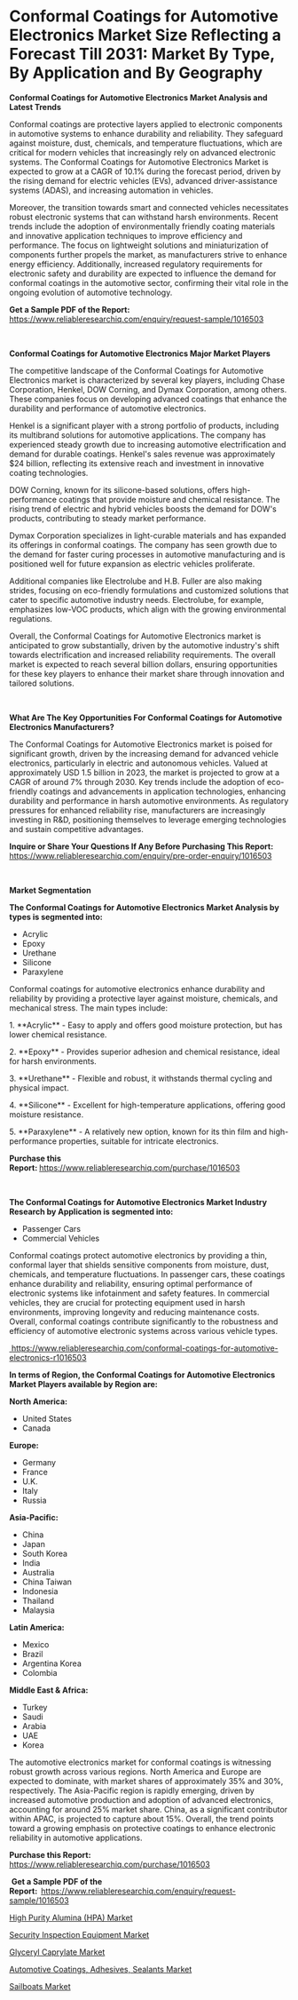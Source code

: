 <p><h1>Conformal Coatings for Automotive Electronics Market Size Reflecting a Forecast Till 2031: Market By Type, By Application and By Geography</h1></p><p><strong>Conformal Coatings for Automotive Electronics Market Analysis and Latest Trends</strong></p>
<p><p>Conformal coatings are protective layers applied to electronic components in automotive systems to enhance durability and reliability. They safeguard against moisture, dust, chemicals, and temperature fluctuations, which are critical for modern vehicles that increasingly rely on advanced electronic systems. The Conformal Coatings for Automotive Electronics Market is expected to grow at a CAGR of 10.1% during the forecast period, driven by the rising demand for electric vehicles (EVs), advanced driver-assistance systems (ADAS), and increasing automation in vehicles. </p><p>Moreover, the transition towards smart and connected vehicles necessitates robust electronic systems that can withstand harsh environments. Recent trends include the adoption of environmentally friendly coating materials and innovative application techniques to improve efficiency and performance. The focus on lightweight solutions and miniaturization of components further propels the market, as manufacturers strive to enhance energy efficiency. Additionally, increased regulatory requirements for electronic safety and durability are expected to influence the demand for conformal coatings in the automotive sector, confirming their vital role in the ongoing evolution of automotive technology.</p></p>
<p><strong>Get a Sample PDF of the Report:&nbsp;</strong> <a href="https://www.reliableresearchiq.com/enquiry/request-sample/1016503">https://www.reliableresearchiq.com/enquiry/request-sample/1016503</a></p>
<p>&nbsp;</p>
<p><strong>Conformal Coatings for Automotive Electronics Major Market Players</strong></p>
<p><p>The competitive landscape of the Conformal Coatings for Automotive Electronics market is characterized by several key players, including Chase Corporation, Henkel, DOW Corning, and Dymax Corporation, among others. These companies focus on developing advanced coatings that enhance the durability and performance of automotive electronics.</p><p>Henkel is a significant player with a strong portfolio of products, including its multibrand solutions for automotive applications. The company has experienced steady growth due to increasing automotive electrification and demand for durable coatings. Henkel's sales revenue was approximately $24 billion, reflecting its extensive reach and investment in innovative coating technologies.</p><p>DOW Corning, known for its silicone-based solutions, offers high-performance coatings that provide moisture and chemical resistance. The rising trend of electric and hybrid vehicles boosts the demand for DOW's products, contributing to steady market performance.</p><p>Dymax Corporation specializes in light-curable materials and has expanded its offerings in conformal coatings. The company has seen growth due to the demand for faster curing processes in automotive manufacturing and is positioned well for future expansion as electric vehicles proliferate.</p><p>Additional companies like Electrolube and H.B. Fuller are also making strides, focusing on eco-friendly formulations and customized solutions that cater to specific automotive industry needs. Electrolube, for example, emphasizes low-VOC products, which align with the growing environmental regulations.</p><p>Overall, the Conformal Coatings for Automotive Electronics market is anticipated to grow substantially, driven by the automotive industry's shift towards electrification and increased reliability requirements. The overall market is expected to reach several billion dollars, ensuring opportunities for these key players to enhance their market share through innovation and tailored solutions.</p></p>
<p>&nbsp;</p>
<p><strong>What Are The Key Opportunities For Conformal Coatings for Automotive Electronics Manufacturers?</strong></p>
<p><p>The Conformal Coatings for Automotive Electronics market is poised for significant growth, driven by the increasing demand for advanced vehicle electronics, particularly in electric and autonomous vehicles. Valued at approximately USD 1.5 billion in 2023, the market is projected to grow at a CAGR of around 7% through 2030. Key trends include the adoption of eco-friendly coatings and advancements in application technologies, enhancing durability and performance in harsh automotive environments. As regulatory pressures for enhanced reliability rise, manufacturers are increasingly investing in R&D, positioning themselves to leverage emerging technologies and sustain competitive advantages.</p></p>
<p><strong>Inquire or Share Your Questions If Any Before Purchasing This Report:</strong> <a href="https://www.reliableresearchiq.com/enquiry/pre-order-enquiry/1016503">https://www.reliableresearchiq.com/enquiry/pre-order-enquiry/1016503</a></p>
<p>&nbsp;</p>
<p><strong>Market Segmentation</strong></p>
<p><strong>The Conformal Coatings for Automotive Electronics Market Analysis by types is segmented into:</strong></p>
<p><ul><li>Acrylic</li><li>Epoxy</li><li>Urethane</li><li>Silicone</li><li>Paraxylene</li></ul></p>
<p><p>Conformal coatings for automotive electronics enhance durability and reliability by providing a protective layer against moisture, chemicals, and mechanical stress. The main types include:</p><p>1. **Acrylic** - Easy to apply and offers good moisture protection, but has lower chemical resistance.</p><p>2. **Epoxy** - Provides superior adhesion and chemical resistance, ideal for harsh environments.</p><p>3. **Urethane** - Flexible and robust, it withstands thermal cycling and physical impact.</p><p>4. **Silicone** - Excellent for high-temperature applications, offering good moisture resistance.</p><p>5. **Paraxylene** - A relatively new option, known for its thin film and high-performance properties, suitable for intricate electronics.</p></p>
<p><strong>Purchase this Report:&nbsp;</strong><a href="https://www.reliableresearchiq.com/purchase/1016503">https://www.reliableresearchiq.com/purchase/1016503</a></p>
<p>&nbsp;</p>
<p><strong>The Conformal Coatings for Automotive Electronics Market Industry Research by Application is segmented into:</strong></p>
<p><ul><li>Passenger Cars</li><li>Commercial Vehicles</li></ul></p>
<p><p>Conformal coatings protect automotive electronics by providing a thin, conformal layer that shields sensitive components from moisture, dust, chemicals, and temperature fluctuations. In passenger cars, these coatings enhance durability and reliability, ensuring optimal performance of electronic systems like infotainment and safety features. In commercial vehicles, they are crucial for protecting equipment used in harsh environments, improving longevity and reducing maintenance costs. Overall, conformal coatings contribute significantly to the robustness and efficiency of automotive electronic systems across various vehicle types.</p></p>
<p><a href="https://www.reliableresearchiq.com/conformal-coatings-for-automotive-electronics-r1016503">&nbsp;https://www.reliableresearchiq.com/conformal-coatings-for-automotive-electronics-r1016503</a></p>
<p><strong>In terms of Region, the Conformal Coatings for Automotive Electronics Market Players available by Region are:</strong></p>
<p>
    <p> <strong> North America: </strong>
        <ul>
            <li>United States</li>
            <li>Canada</li>
        </ul>
        </p> 
    <p> <strong> Europe: </strong>
        <ul>
            <li>Germany</li>
            <li>France</li>
            <li>U.K.</li>
            <li>Italy</li>
            <li>Russia</li>
        </ul>
        </p> 
    <p> <strong> Asia-Pacific: </strong>
        <ul>
            <li>China</li>
            <li>Japan</li>
            <li>South Korea</li>
            <li>India</li>
            <li>Australia</li>
            <li>China Taiwan</li>
            <li>Indonesia</li>
            <li>Thailand</li>
            <li>Malaysia</li>
        </ul>
        </p> 
    <p> <strong> Latin America: </strong>
        <ul>
            <li>Mexico</li>
            <li>Brazil</li>
            <li>Argentina Korea</li>
            <li>Colombia</li>
        </ul>
        </p> 
    <p> <strong> Middle East & Africa: </strong>
        <ul>
            <li>Turkey</li>
            <li>Saudi</li>
            <li>Arabia</li>
            <li>UAE</li>
            <li>Korea</li>
        </ul>
    </p>
    </p>
<p><p>The automotive electronics market for conformal coatings is witnessing robust growth across various regions. North America and Europe are expected to dominate, with market shares of approximately 35% and 30%, respectively. The Asia-Pacific region is rapidly emerging, driven by increased automotive production and adoption of advanced electronics, accounting for around 25% market share. China, as a significant contributor within APAC, is projected to capture about 15%. Overall, the trend points toward a growing emphasis on protective coatings to enhance electronic reliability in automotive applications.</p></p>
<p><strong>Purchase this Report: </strong><a href="https://www.reliableresearchiq.com/purchase/1016503">https://www.reliableresearchiq.com/purchase/1016503</a></p>
<p>&nbsp;<strong>Get a Sample PDF of the Report:&nbsp;&nbsp;</strong><a href="https://www.reliableresearchiq.com/enquiry/request-sample/1016503">https://www.reliableresearchiq.com/enquiry/request-sample/1016503</a></p>
<p><strong></strong></p>
<p><p><a href="https://www.linkedin.com/pulse/high-purity-alumina-hpa-market-size-growth-trends-industry-analysis-rtgkc?trackingId=QNICG%2FssS3WjmHNxAGXweA%3D%3D">High Purity Alumina (HPA) Market</a></p><p><a href="https://medium.com/@lamm8276/emerging-trends-in-security-inspection-equipment-market-global-outlook-and-future-prospects-from-a6805ce301ad">Security Inspection Equipment Market</a></p><p><a href="https://issuu.com/reportprime-2/docs/glyceryl-caprylate-market-size-2030_816401b7851ddd">Glyceryl Caprylate Market</a></p><p><a href="https://www.linkedin.com/pulse/automotive-coatings-adhesives-sealants-market-size-share-trends-xkdxc?trackingId=RYFpUz0qRz2Y30lPQ%2BxUlQ%3D%3D">Automotive Coatings, Adhesives, Sealants Market</a></p><p><a href="https://medium.com/@marilynfhghoster53/the-global-sailboats-market-identifies-drivers-restraints-opportunities-and-trends-impacting-5710d575ed2a">Sailboats Market</a></p></p>